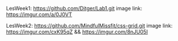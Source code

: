 LesWeek1:
https://github.com/Ditger/Lab1.git
image link: https://imgur.com/a/0J0VT

LesWeek2:
https://github.com/MindfulMissfit/css-grid.git
image link: https://imgur.com/cxK95qZ && https://imgur.com/8nJU05I
